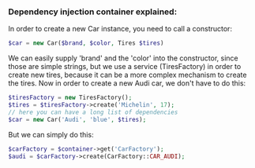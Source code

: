 ### Dependency injection container explained:

In order to create a new Car instance, you need to call a constructor:

```php
$car = new Car($brand, $color, Tires $tires)
```

We can easily supply 'brand' and the 'color' into the constructor, since those are simple strings, but we use a service (TiresFactory) in order to create new tires,
because it can be a more complex mechanism to create the tires. Now in order to create a new Audi car, we don't have to do this:

```php
$tiresFactory = new TiresFactory();
$tires = $tiresFactory->create('Michelin', 17);
// here you can have a long list of dependencies
$car = new Car('Audi', 'blue', $tires);
```

But we can simply do this:

```php
$carFactory = $container->get('CarFactory');
$audi = $carFactory->create(CarFactory::CAR_AUDI);
```

